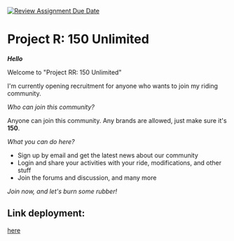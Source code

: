 [![Review Assignment Due Date](https://classroom.github.com/assets/deadline-readme-button-24ddc0f5d75046c5622901739e7c5dd533143b0c8e959d652212380cedb1ea36.svg)](https://classroom.github.com/a/6H2sAzcR)
# Project R: 150 Unlimited

***_Hello_***

Welcome to "Project RR: 150 Unlimited"

I'm currently opening recruitment for anyone who wants to join my riding community.

_Who can join this community?_

Anyone can join this community. Any brands are allowed, just make sure it's **150**.

_What you can do here?_

- Sign up by email and get the latest news about our community
- Login and share your activities with your ride, modifications, and other stuff
- Join the forums and discussion, and many more

_Join now, and let's burn some rubber!_

## Link deployment: 

[here](https://project-r-150-unlimited.netlify.app/)
